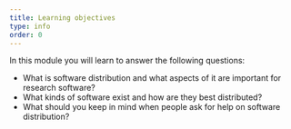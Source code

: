 ```yaml
---
title: Learning objectives
type: info
order: 0
---
```


In this module you will learn to answer the following questions:

- What is software distribution and what aspects of it are important for research software?
- What kinds of software exist and how are they best distributed?
- What should you keep in mind when people ask for help on software distribution?

